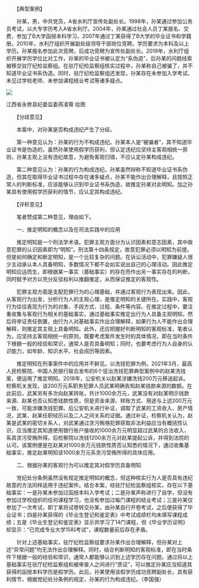 　　【典型案例】

　　孙某，男，中共党员，A省水利厅宣传处副处长。1998年，孙某通过参加公务员考试，以大专学历考入A省水利厅。2004年，孙某通过社会人员丁某报名、交费，参加了B大学函授本科学习，2007年通过丁某获得了B大学的毕业证书和学籍册。2010年，水利厅组织开展副处级领导干部岗位竞聘，学历要求为本科及以上学历。孙某报名参加此次竞聘，后成功竞聘为宣传处副处长。2019年，水利厅组织开展学历学位比对工作，孙某的毕业证书被认定为“系伪造”，后孙某的问题线索被移交驻厅纪检监察组。在驻厅纪检监察组核实过程中，孙某称自己被骗了，并不知道毕业证书系伪造。同时，驻厅纪检监察组还发现，孙某存在未参加入学考试、未见过学校老师、未参加课程结业考试等诸多疑点。

![](https://www.ccdi.gov.cn/hdjln/ywtt/202208/W020220826419996746777.jpeg)

江西省永修县纪委监委燕凌霄 绘图

　　【分歧意见】

　　本案中，对孙某是否构成违纪产生了分歧。

　　第一种意见认为：孙某的行为不构成违纪。孙某本人是“被骗者”，其不知道毕业证书是伪造的，虽然孙某使用假学历获利，但认定违纪应坚持主客观相统一原则，孙某主观上没有违纪故意，为避免客观归错，不应认定孙某构成违纪。

　　第二种意见认为：孙某的行为构成违纪。孙某虽然辩称不知道毕业证书系伪造，但其在取得毕业证书过程中存在诸多疑点，孙某不能作出合理解释，且按照正常人的判断标准，应该能够认识到毕业证书系伪造，故推定孙某对此明知。加之孙某具有使用假学历获利的情节，应认定其构成违纪。

　　【评析意见】

　　笔者赞成第二种意见，理由如下。

　　一、推定明知的概念以及在司法实践中的应用

　　推定明知是一个刑法学术语。犯罪主观方面分为认识因素和意志因素，其中故意犯罪的认识因素即为“明知”。刑法第十四条规定，故意犯罪必须以明知为前提。但是如何确定和断定明知，是一个比较复杂的问题。在诉讼活动中，犯罪嫌疑人很少主动承认本人具备明知，多数情况下都不会如实说出自己的心理活动。因此推定明知应运而生，即根据某一事实（基础事实）的存在而作出另一事实存在的判断，同时赋予对方以充分反驳权利以推翻推定，从而保证推定的客观性。

　　犯罪主观方面是支配犯罪行为的心理基础，并通过客观行为表现出来。因此，从客观行为出发，分析行为人的主观心理，是推定明知的关键所在。实践中，客观行为往往表现为行为的对象、手段方式、过程、条件等内容。在推定过程中，要注重收集与客观行为相关的基础事实，通过基础事实推定出行为人具备主观明知，然后将举证责任倒置，由行为人对基础事实作出合理解释，如果行为人不能作出合理解释，则推定其主观上具备明知。此外，还应把握好判断明知的客观标准，笔者认为，应坚持主客观相统一的原则，既要考虑案件发生时的具体情况，即在当时条件下根据一般的经验和常识，通常人是否具备明知；同时，也要考虑行为人自身的认识能力，如年龄、知识水平、社会阅历等因素。

　　推定明知在刑事案件中的应用并不鲜见。以洗钱犯罪为例，2021年3月，最高人民检察院、中国人民银行联合发布的6个惩治洗钱犯罪典型案例中的赵某洗钱案，便运用了推定明知。2018年，公安机关以赵某涉嫌洗钱200万元移送起诉。检察机关发现，该200万元系职务犯罪人员武某明确告知赵某钱款来源的数额。在此前后，武某另有多次向赵某转账，共计1000余万元，武某没有对赵某明示钱款来源、赵某也否认知悉钱款性质，但是资金来源、转账方式、用途与上述200万元一致，可能涉嫌洗钱犯罪。后公安机关进行补证，调取了武某的工资收入、房产情况，武某、赵某任职经历以及二人之间关系的证据。通过补证，检察机关认为，赵某是武某的密切关系人，对武某通过贪污贿赂犯罪获取非法利益应当有概括性认识，应当推定其知道使用银行账户接收的1000余万元明显超过武某的合法收入，系其贪污受贿所得。后检察院以洗钱1200余万元对赵某提起公诉，并得到法院的认可。该案例便是在赵某对1000余万元钱款性质否认知悉的情况下，通过收集基础事实，推定赵某明知该1000余万元系贪污受贿所得的具体应用。

　　二、根据孙某的客观行为可以推定其对假学历具备明知

　　党纪处分条例虽然没有规定推定明知的概念，但这种核实行为人是否具有违纪故意的方法同样适用于违纪案件。结合本案，经驻厅纪检监察组核实，存在以下基础事实：一是孙某未参加过函授本科入学考试；二是孙某声称进行了自学，但没有参加过学校组织的任何课程学习，也没有参加过每门课程的结业考试；三是孙某仅参加了一次考试，即丁某将试卷转交孙某，由孙某自行开卷考试，之后便获得了毕业证书；四是孙某获得的《毕业生登记和鉴定表》中考试成绩栏均未填写课程成绩；五是《毕业生登记和鉴定表》显示共学习了14门课程，但《毕业学历证明》却显示：“已完成专业大学15科考试”，课程数量前后存在矛盾。

　　针对上述基础事实，驻厅纪检监察组要求孙某作出合理解释，但孙某对上述“异常问题”均无法作出合理解释。同时，结合判断明知的客观标准，即在当时条件下根据一般的经验和常识，通常人都能够认识到上述学历存在问题。通过将以上基础事实在驻厅纪检监察组和被审查人之间进行“质证”，可以推定孙某应当知道其获得的函授本科学历是假学历。此后，孙某使用该假学历成功竞聘副处长，具有获利情节，根据党纪处分条例的规定，孙某的行为构成违纪。（李国强）